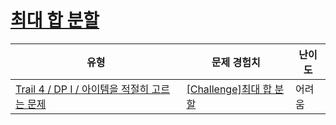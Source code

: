 # [최대 합 분할](https://www.codetree.ai/trails/complete/curated-cards/challenge-maximum-sum-partition)

|유형|문제 경험치|난이도|
|---|---|---|
|[Trail 4 / DP I / 아이템을 적절히 고르는 문제](https://www.codetree.ai/trail-info/intermediate-low/)|[[Challenge]최대 합 분할](https://www.codetree.ai/trails/complete/curated-cards/challenge-maximum-sum-partition/)|어려움|

